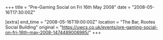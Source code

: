 +++
title = "Pre-Gaming Social on Fri 16th May 2008"
date = "2008-05-16T17:30:00Z"

[extra]
end_time = "2008-05-16T19:00:00Z"
location = "The Bar, Rootes Social Building"
original = "https://uwcs.co.uk/events/pre-gaming-social-on-fri-16th-may-2008-1474489008985/"
+++



